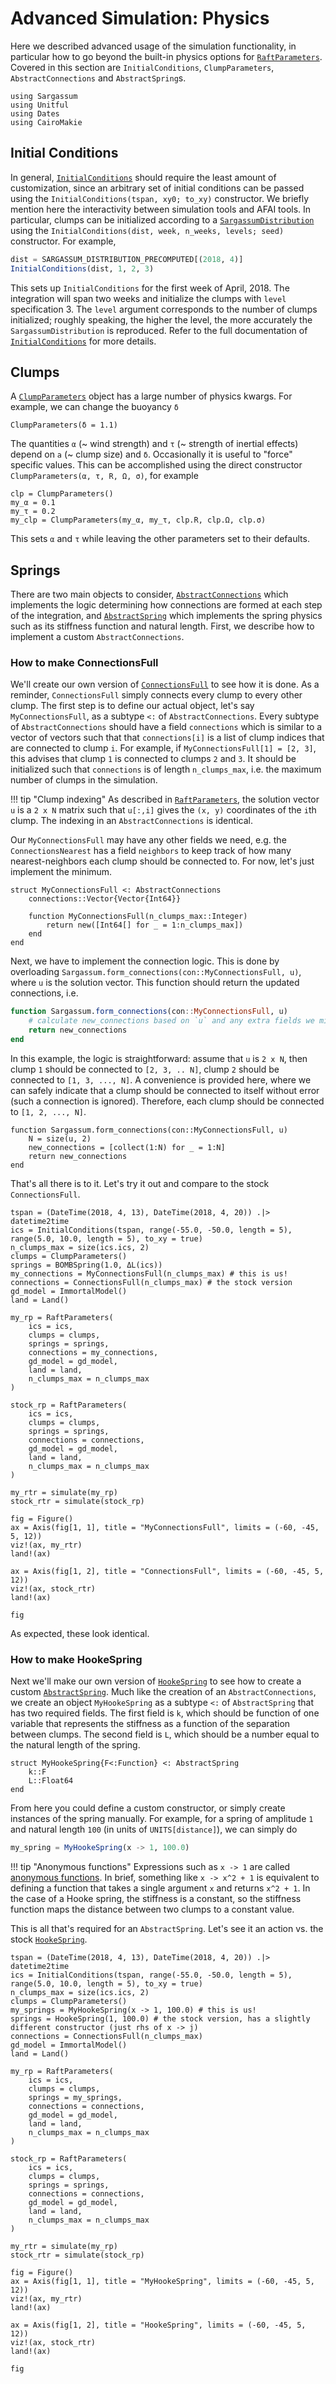 # Advanced Simulation: Physics

Here we described advanced usage of the simulation functionality, in particular how to go beyond the built-in physics options for [`RaftParameters`](@ref). Covered in this section are `InitialConditions`, `ClumpParameters`, `AbstractConnections` and `AbstractSpring`s.

```@setup adv
using Sargassum
using Unitful
using Dates
using CairoMakie
```

## Initial Conditions

In general, [`InitialConditions`](@ref) should require the least amount of customization, since an arbitrary set of initial conditions can be passed using the `InitialConditions(tspan, xy0; to_xy)` constructor. We briefly mention here the interactivity between simulation tools and AFAI tools. In particular, clumps can be initialized according to a [`SargassumDistribution`](@ref) using the `InitialConditions(dist, week, n_weeks, levels; seed)` constructor. For example, 

```julia
dist = SARGASSUM_DISTRIBUTION_PRECOMPUTED[(2018, 4)]
InitialConditions(dist, 1, 2, 3)
```

This sets up `InitialConditions` for the first week of April, 2018. The integration will span two weeks and initialize the clumps with `level` specification 3. The `level` argument corresponds to the number of clumps initialized; roughly speaking, the higher the level, the more accurately the `SargassumDistribution` is reproduced. Refer to the full documentation of [`InitialConditions`](@ref) for more details.

## Clumps

A [`ClumpParameters`](@ref) object has a large number of physics kwargs. For example, we can change the buoyancy `δ`

```@example adv
ClumpParameters(δ = 1.1)
```

The quantities `α` (~ wind strength) and `τ` (~ strength of inertial effects) depend on `a` (~ clump size) and `δ`. Occasionally it is useful to "force" specific values. This can be accomplished using the direct constructor `ClumpParameters(α, τ, R, Ω, σ)`, for example

```@example adv
clp = ClumpParameters()
my_α = 0.1
my_τ = 0.2
my_clp = ClumpParameters(my_α, my_τ, clp.R, clp.Ω, clp.σ)
```

This sets `α` and `τ` while leaving the other parameters set to their defaults.

## Springs

There are two main objects to consider, [`AbstractConnections`](@ref) which implements the logic determining how connections are formed at each step of the integration, and [`AbstractSpring`](@ref) which implements the spring physics such as its stiffness function and natural length.  First, we describe how to implement a custom `AbstractConnections`. 

### How to make ConnectionsFull

We'll create our own version of [`ConnectionsFull`](@ref) to see how it is done. As a reminder, `ConnectionsFull` simply connects every clump to every other clump. The first step is to define our actual object, let's say `MyConnectionsFull`, as a subtype `<:` of `AbstractConnections`. Every subtype of `AbstractConnections` should have a field `connections` which is similar to a vector of vectors such that that `connections[i]` is a list of clump indices that are connected to clump `i`. For example, if `MyConnectionsFull[1] = [2, 3]`, this advises that clump `1` is connected to clumps `2` and `3`. It should be initialized such that `connections` is of length `n_clumps_max`, i.e. the maximum number of clumps in the simulation.

!!! tip "Clump indexing"
    As described in [`RaftParameters`](@ref), the solution vector `u` is a `2 x N` matrix such that `u[:,i]` gives the `(x, y)` coordinates of the `i`th clump. The indexing in an `AbstractConnections` is identical.

Our `MyConnectionsFull` may have any other fields we need, e.g. the `ConnectionsNearest` has a field `neighbors` to keep track of how many nearest-neighbors each clump should be connected to. For now, let's just implement the minimum.

```@example adv
struct MyConnectionsFull <: AbstractConnections
    connections::Vector{Vector{Int64}}
    
    function MyConnectionsFull(n_clumps_max::Integer)
        return new([Int64[] for _ = 1:n_clumps_max]) 
    end
end
```

Next, we have to implement the connection logic. This is done by overloading `Sargassum.form_connections(con::MyConnectionsFull, u)`, where `u` is the solution vector. This function should return the updated connections, i.e.

```julia
function Sargassum.form_connections(con::MyConnectionsFull, u)
    # calculate new_connections based on `u` and any extra fields we might have in `con`
    return new_connections
end
```

In this example, the logic is straightforward: assume that `u` is `2 x N`, then clump `1` should be connected to `[2, 3, .. N]`, clump `2` should be connected to `[1, 3, ..., N]`. A convenience is provided here, where we can safely indicate that a clump should be connected to itself without error (such a connection is ignored). Therefore, each clump should be connected to `[1, 2, ..., N]`.

```@example adv
function Sargassum.form_connections(con::MyConnectionsFull, u)
    N = size(u, 2)
    new_connections = [collect(1:N) for _ = 1:N]
    return new_connections
end
```

That's all there is to it. Let's try it out and compare to the stock `ConnectionsFull`.

```@example adv
tspan = (DateTime(2018, 4, 13), DateTime(2018, 4, 20)) .|> datetime2time
ics = InitialConditions(tspan, range(-55.0, -50.0, length = 5), range(5.0, 10.0, length = 5), to_xy = true)
n_clumps_max = size(ics.ics, 2)
clumps = ClumpParameters()
springs = BOMBSpring(1.0, ΔL(ics))
my_connections = MyConnectionsFull(n_clumps_max) # this is us!
connections = ConnectionsFull(n_clumps_max) # the stock version
gd_model = ImmortalModel()
land = Land()

my_rp = RaftParameters(
    ics = ics,
    clumps = clumps,
    springs = springs,
    connections = my_connections,
    gd_model = gd_model,
    land = land,
    n_clumps_max = n_clumps_max
)

stock_rp = RaftParameters(
    ics = ics,
    clumps = clumps,
    springs = springs,
    connections = connections,
    gd_model = gd_model,
    land = land,
    n_clumps_max = n_clumps_max
)

my_rtr = simulate(my_rp)
stock_rtr = simulate(stock_rp)

fig = Figure()
ax = Axis(fig[1, 1], title = "MyConnectionsFull", limits = (-60, -45, 5, 12))
viz!(ax, my_rtr)
land!(ax)

ax = Axis(fig[1, 2], title = "ConnectionsFull", limits = (-60, -45, 5, 12))
viz!(ax, stock_rtr)
land!(ax)

fig
```

As expected, these look identical. 

### How to make HookeSpring

Next we'll make our own version of [`HookeSpring`](@ref) to see how to create a custom [`AbstractSpring`](@ref). Much like the creation of an `AbstractConnections`, we create an object `MyHookeSpring` as a subtype `<:` of `AbstractSpring` that has two required fields. The first field is `k`, which should be function of one variable that represents the stiffness as a function of the separation between clumps. The second field is `L`, which should be a number equal to the natural length of the spring.

```@example adv
struct MyHookeSpring{F<:Function} <: AbstractSpring
    k::F
    L::Float64
end
```

From here you could define a custom constructor, or simply create instances of the spring manually. For example, for a spring of amplitude `1` and natural length `100` (in units of `UNITS[distance]`), we can simply do

```julia
my_spring = MyHookeSpring(x -> 1, 100.0)
```

!!! tip "Anonymous functions"
    Expressions such as `x -> 1` are called [anonymous functions](https://docs.julialang.org/en/v1/manual/functions/#man-anonymous-functions). In brief, something like `x -> x^2 + 1` is equivalent to defining a function that takes a single argument `x` and returns `x^2 + 1`. In the case of a Hooke spring, the stiffness is a constant, so the stiffness function maps the distance between two clumps to a constant value.

This is all that's required for an `AbstractSpring`. Let's see it an action vs. the stock [`HookeSpring`](@ref).

```@example adv
tspan = (DateTime(2018, 4, 13), DateTime(2018, 4, 20)) .|> datetime2time
ics = InitialConditions(tspan, range(-55.0, -50.0, length = 5), range(5.0, 10.0, length = 5), to_xy = true)
n_clumps_max = size(ics.ics, 2)
clumps = ClumpParameters()
my_springs = MyHookeSpring(x -> 1, 100.0) # this is us!
springs = HookeSpring(1, 100.0) # the stock version, has a slightly different constructor (just rhs of x -> j)
connections = ConnectionsFull(n_clumps_max) 
gd_model = ImmortalModel()
land = Land()

my_rp = RaftParameters(
    ics = ics,
    clumps = clumps,
    springs = my_springs,
    connections = connections,
    gd_model = gd_model,
    land = land,
    n_clumps_max = n_clumps_max
)

stock_rp = RaftParameters(
    ics = ics,
    clumps = clumps,
    springs = springs,
    connections = connections,
    gd_model = gd_model,
    land = land,
    n_clumps_max = n_clumps_max
)

my_rtr = simulate(my_rp)
stock_rtr = simulate(stock_rp)

fig = Figure()
ax = Axis(fig[1, 1], title = "MyHookeSpring", limits = (-60, -45, 5, 12))
viz!(ax, my_rtr)
land!(ax)

ax = Axis(fig[1, 2], title = "HookeSpring", limits = (-60, -45, 5, 12))
viz!(ax, stock_rtr)
land!(ax)

fig
```

